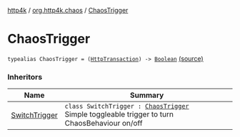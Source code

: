 [http4k](../index.md) / [org.http4k.chaos](index.md) / [ChaosTrigger](./-chaos-trigger.md)

# ChaosTrigger

`typealias ChaosTrigger = (`[`HttpTransaction`](../org.http4k.core/-http-transaction/index.md)`) -> `[`Boolean`](https://kotlinlang.org/api/latest/jvm/stdlib/kotlin/-boolean/index.html) [(source)](https://github.com/http4k/http4k/blob/master/http4k-testing-chaos/src/main/kotlin/org/http4k/chaos/ChaosTriggers.kt#L9)

### Inheritors

| Name | Summary |
|---|---|
| [SwitchTrigger](-switch-trigger/index.md) | `class SwitchTrigger : `[`ChaosTrigger`](./-chaos-trigger.md)<br>Simple toggleable trigger to turn ChaosBehaviour on/off |
